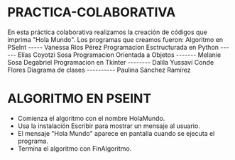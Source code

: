 # PRACTICA-COLABORATIVA
En esta práctica colaborativa realizamos la creación de códigos que imprima "Hola Mundo". 
Los programas que creamos fueron:
Algoritmo en PSeInt ----- Vanessa Ríos Pérez
Programacion Esctructurada en Python ------ Elías Coyotzi Sosa
Programacion Orientada a Objetos ------- Melanie Sosa Degabriel
Programacion en Tkinter -------- Dalila Yussaví Conde Flores 
Diagrama de clases ---------- Paulina Sánchez Ramírez


# ALGORITMO EN PSEINT
- Comienza el algoritmo con el nombre HolaMundo.
- Usa la instalación Escribir para mostrar un mensaje al usuario.
- El mensaje "Hola Mundo" aparece en pantalla cuando se ejecuta el programa.
- Termina el algoritmo con FinAlgoritmo.

